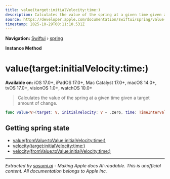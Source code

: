 ```yaml
---
title: value(target:initialVelocity:time:)
description: Calculates the value of the spring at a given time given a target amount of change.
source: https://developer.apple.com/documentation/swiftui/spring/value(target:initialvelocity:time:)
timestamp: 2025-10-29T00:11:10.531Z
---
```


**Navigation:** [Swiftui](/documentation/swiftui) › [spring](/documentation/swiftui/spring)

**Instance Method**

# value(target:initialVelocity:time:)

**Available on:** iOS 17.0+, iPadOS 17.0+, Mac Catalyst 17.0+, macOS 14.0+, tvOS 17.0+, visionOS 1.0+, watchOS 10.0+

> Calculates the value of the spring at a given time given a target amount of change.

```swift
func value<V>(target: V, initialVelocity: V = .zero, time: TimeInterval) -> V where V : VectorArithmetic
```

## Getting spring state

- [value(fromValue:toValue:initialVelocity:time:)](/documentation/swiftui/spring/value(fromvalue:tovalue:initialvelocity:time:))
- [velocity(target:initialVelocity:time:)](/documentation/swiftui/spring/velocity(target:initialvelocity:time:))
- [velocity(fromValue:toValue:initialVelocity:time:)](/documentation/swiftui/spring/velocity(fromvalue:tovalue:initialvelocity:time:))

---

*Extracted by [sosumi.ai](https://sosumi.ai) - Making Apple docs AI-readable.*
*This is unofficial content. All documentation belongs to Apple Inc.*
